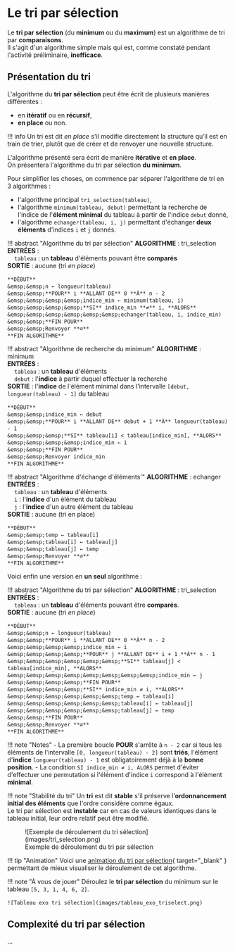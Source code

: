 # Le tri par sélection

Le **tri par sélection** (du **minimum** ou du **maximum**) est un algorithme de tri par **comparaisons**.  
Il s'agit d'un algorithme simple mais qui est, comme constaté pendant l'activité préliminaire, **inefficace**.

## Présentation du tri

L'algorithme du **tri par sélection** peut être écrit de plusieurs manières différentes :

- en **itératif** ou en **récursif**,
- **en place** ou non.

!!! info
    Un tri est dit *en place* s'il modifie directement la structure qu’il est en train de trier, plutôt que de créer et de renvoyer une nouvelle structure.

L'algorithme présenté sera écrit de manière **itérative** et **en place**.  
On présentera l'algorithme du tri par sélection **du minimum**.

Pour simplifier les choses, on commence par séparer l'algorithme de tri en 3 algorithmes :

- l'algorithme principal `tri_selection(tableau)`,
- l'algorithme `minimum(tableau, debut)` permettant la recherche de l'indice de l'**élément minimal** du tableau à partir de l'indice `debut` donné,
- l'algorithme `echanger(tableau, i, j)` permettant d'échanger **deux éléments** d'indices `i` et `j` donnés.


!!! abstract "Algorithme du tri par sélection"
    **ALGORITHME** : tri_selection  
    **ENTRÉES** :  
    &nbsp;&nbsp;&nbsp;&nbsp;`tableau` : un **tableau** d'éléments pouvant être **comparés**  
    **SORTIE** : aucune (tri *en place*)

    **DÉBUT**  
    &emsp;&emsp;n ← longueur(tableau)  
    &emsp;&emsp;**POUR** i **ALLANT DE** 0 **À** n - 2  
    &emsp;&emsp;&emsp;&emsp;indice_min ← minimum(tableau, i)  
    &emsp;&emsp;&emsp;&emsp;**SI** indice_min **≠** i, **ALORS**  
    &emsp;&emsp;&emsp;&emsp;&emsp;&emsp;echanger(tableau, i, indice_min)  
    &emsp;&emsp;**FIN POUR**   
    &emsp;&emsp;Renvoyer **∅**  
    **FIN ALGORITHME**

!!! abstract "Algorithme de recherche du minimum"
    **ALGORITHME** : minimum  
    **ENTRÉES** :  
    &nbsp;&nbsp;&nbsp;&nbsp;`tableau` : un **tableau** d'éléments  
    &nbsp;&nbsp;&nbsp;&nbsp;`debut` : l'**indice** à partir duquel effectuer la recherche  
    **SORTIE** : l'**indice** de l'élément minimal dans l'intervalle `[debut, longueur(tableau) - 1]` du tableau

    **DÉBUT**  
    &emsp;&emsp;indice_min ← debut  
    &emsp;&emsp;**POUR** i **ALLANT DE** debut + 1 **À** longueur(tableau) - 1  
    &emsp;&emsp;&emsp;**SI** tableau[i] < tableau[indice_min], **ALORS**  
    &emsp;&emsp;&emsp;&emsp;indice_min ← i  
    &emsp;&emsp;**FIN POUR**  
    &emsp;&emsp;Renvoyer indice_min  
    **FIN ALGORITHME**

!!! abstract "Algorithme d'échange d'éléments'"
    **ALGORITHME** : echanger  
    **ENTRÉES** :  
    &nbsp;&nbsp;&nbsp;&nbsp;`tableau` : un **tableau** d'éléments  
    &nbsp;&nbsp;&nbsp;&nbsp;`i` : l'**indice** d'un élément du tableau  
    &nbsp;&nbsp;&nbsp;&nbsp;`j` : l'**indice** d'un autre élément du tableau  
    **SORTIE** : aucune (tri en place)

    **DÉBUT**  
    &emsp;&emsp;temp ← tableau[i]  
    &emsp;&emsp;tableau[i] ← tableau[j]  
    &emsp;&emsp;tableau[j] ← temp  
    &emsp;&emsp;Renvoyer **∅**  
    **FIN ALGORITHME**

Voici enfin une version en **un seul** algorithme :

!!! abstract "Algorithme du tri par sélection"
    **ALGORITHME** : tri_selection  
    **ENTRÉES** :  
    &nbsp;&nbsp;&nbsp;&nbsp;`tableau` : un **tableau** d'éléments pouvant être **comparés**.  
    **SORTIE** : aucune (tri *en place*)

    **DÉBUT**  
    &emsp;&emsp;n ← longueur(tableau)  
    &emsp;&emsp;**POUR** i **ALLANT DE** 0 **À** n - 2  
    &emsp;&emsp;&emsp;&emsp;indice_min ← i  
    &emsp;&emsp;&emsp;&emsp;**POUR** j **ALLANT DE** i + 1 **À** n - 1  
    &emsp;&emsp;&emsp;&emsp;&emsp;&emsp;**SI** tableau[j] < tableau[indice_min], **ALORS**  
    &emsp;&emsp;&emsp;&emsp;&emsp;&emsp;&emsp;&emsp;indice_min ← j  
    &emsp;&emsp;&emsp;&emsp;**FIN POUR**  
    &emsp;&emsp;&emsp;&emsp;**SI** indice_min ≠ i, **ALORS**  
    &emsp;&emsp;&emsp;&emsp;&emsp;&emsp;temp ← tableau[i]  
    &emsp;&emsp;&emsp;&emsp;&emsp;&emsp;tableau[i] ← tableau[j]  
    &emsp;&emsp;&emsp;&emsp;&emsp;&emsp;tableau[j] ← temp  
    &emsp;&emsp;**FIN POUR**   
    &emsp;&emsp;Renvoyer **∅**  
    **FIN ALGORITHME**

!!! note "Notes"
    - La première boucle **POUR** s'arrête à `n - 2` car si tous les éléments de l'intervalle `[0, longueur(tableau) - 2]` sont **triés**, l'élément d'**indice** `longueur(tableau) - 1` est obligatoirement déjà à la **bonne position**.
    - La condition `SI indice_min ≠ i, ALORS` permet d'éviter d'effectuer une permutation si l'élément d'indice `i` correspond à l'élément **minimal**.

!!! note "Stabilité du tri"
    Un **tri** est dit **stable** s'il préserve l’**ordonnancement initial des éléments** que l'ordre considère comme égaux.  
    Le tri par sélection est **instable** car en cas de valeurs identiques dans le tableau initial, leur ordre relatif peut être modifié.

<figure markdown>
  ![Exemple de déroulement du tri sélection](images/tri_selection.png)
  <figcaption>Exemple de déroulement du tri par sélection</figcaption>
</figure>

!!! tip "Animation"
    Voici une [animation du tri par sélection](http://lwh.free.fr/pages/algo/tri/tri_selection.html){ target="_blank" } permettant de mieux visualiser le déroulement de cet algorithme.

!!! note "À vous de jouer"
    Déroulez le **tri par sélection** du minimum sur le tableau `[5, 3, 1, 4, 6, 2]`.

    ![Tableau exo tri sélection](images/tableau_exo_triselect.png)

## Complexité du tri par sélection

...